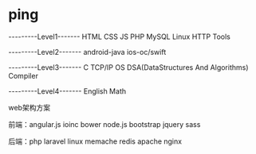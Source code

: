 # ping
---------Level1-------
HTML
CSS
JS
PHP
MySQL
Linux
HTTP
Tools

---------Level2-------
android-java
ios-oc/swift

---------Level3-------
C
TCP/IP
OS
DSA(DataStructures And Algorithms)
Compiler

---------Level4-------
English
Math


web架构方案

前端：angular.js  ioinc  bower  node.js  bootstrap  jquery  sass

后端：php  laravel  linux  memache  redis  apache  nginx

